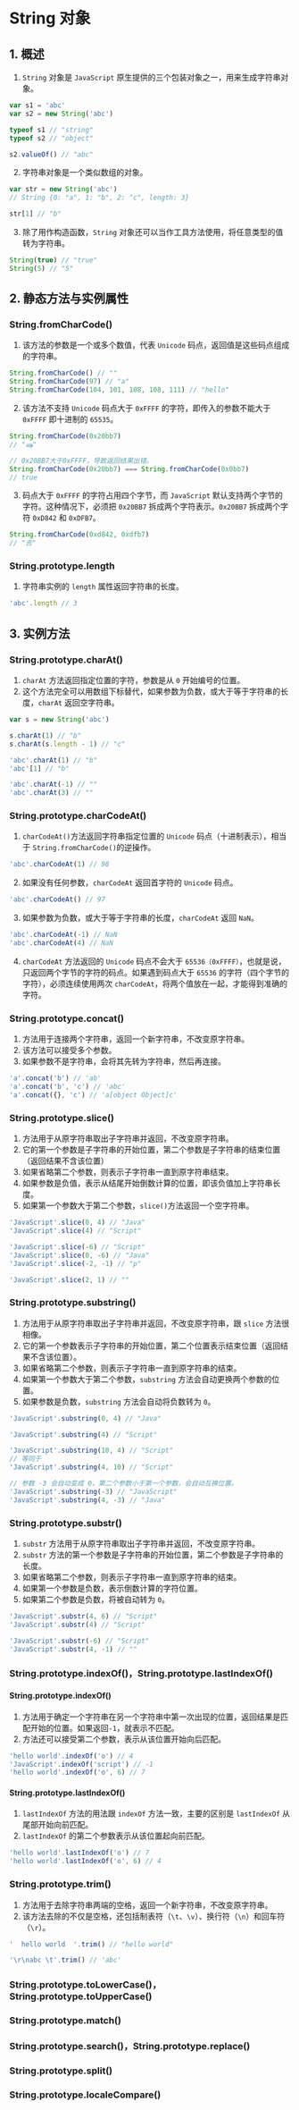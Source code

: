 # String 对象

## 1. 概述

1. `String` 对象是 `JavaScript` 原生提供的三个包装对象之一，用来生成字符串对象。

```js
var s1 = 'abc'
var s2 = new String('abc')

typeof s1 // "string"
typeof s2 // "object"

s2.valueOf() // "abc"
```

2. 字符串对象是一个类似数组的对象。

```js
var str = new String('abc')
// String {0: "a", 1: "b", 2: "c", length: 3}

str[1] // "b"
```

3. 除了用作构造函数，`String` 对象还可以当作工具方法使用，将任意类型的值转为字符串。

```js
String(true) // "true"
String(5) // "5"
```

## 2. 静态方法与实例属性

### String.fromCharCode()

1. 该方法的参数是一个或多个数值，代表 `Unicode` 码点，返回值是这些码点组成的字符串。

```js
String.fromCharCode() // ""
String.fromCharCode(97) // "a"
String.fromCharCode(104, 101, 108, 108, 111) // "hello"
```

2. 该方法不支持 `Unicode` 码点大于 `0xFFFF` 的字符，即传入的参数不能大于 `0xFFFF` 即十进制的 `65535`。

```js
String.fromCharCode(0x20bb7)
// "ஷ"

// 0x20BB7大于0xFFFF，导致返回结果出错。
String.fromCharCode(0x20bb7) === String.fromCharCode(0x0bb7)
// true
```

3. 码点大于 `0xFFFF` 的字符占用四个字节，而 `JavaScript` 默认支持两个字节的字符。这种情况下，必须把 `0x20BB7` 拆成两个字符表示。`0x20BB7` 拆成两个字符 `0xD842` 和 `0xDFB7`。

```js
String.fromCharCode(0xd842, 0xdfb7)
// "𠮷"
```

### String.prototype.length

1. 字符串实例的 `length` 属性返回字符串的长度。

```js
'abc'.length // 3
```

## 3. 实例方法

### String.prototype.charAt()

1. `charAt` 方法返回指定位置的字符，参数是从 `0` 开始编号的位置。
2. 这个方法完全可以用数组下标替代，如果参数为负数，或大于等于字符串的长度，`charAt` 返回空字符串。

```js
var s = new String('abc')

s.charAt(1) // "b"
s.charAt(s.length - 1) // "c"

'abc'.charAt(1) // "b"
'abc'[1] // "b"

'abc'.charAt(-1) // ""
'abc'.charAt(3) // ""
```

### String.prototype.charCodeAt()

1. `charCodeAt()`方法返回字符串指定位置的 `Unicode` 码点（十进制表示），相当于 `String.fromCharCode()`的逆操作。

```js
'abc'.charCodeAt(1) // 98
```

2. 如果没有任何参数，`charCodeAt` 返回首字符的 `Unicode` 码点。

```js
'abc'.charCodeAt() // 97
```

3. 如果参数为负数，或大于等于字符串的长度，`charCodeAt` 返回 `NaN`。

```js
'abc'.charCodeAt(-1) // NaN
'abc'.charCodeAt(4) // NaN
```

4. `charCodeAt` 方法返回的 `Unicode` 码点不会大于 `65536（0xFFFF）`，也就是说，只返回两个字节的字符的码点。如果遇到码点大于 `65536` 的字符（四个字节的字符），必须连续使用两次 `charCodeAt`，将两个值放在一起，才能得到准确的字符。

### String.prototype.concat()

1. 方法用于连接两个字符串，返回一个新字符串，不改变原字符串。
2. 该方法可以接受多个参数。
3. 如果参数不是字符串，会将其先转为字符串，然后再连接。

```js
'a'.concat('b') // 'ab'
'a'.concat('b', 'c') // 'abc'
'a'.concat({}, 'c') // 'a[object Object]c'
```

### String.prototype.slice()

1. 方法用于从原字符串取出子字符串并返回，不改变原字符串。
2. 它的第一个参数是子字符串的开始位置，第二个参数是子字符串的结束位置（返回结果不含该位置）
3. 如果省略第二个参数，则表示子字符串一直到原字符串结束。
4. 如果参数是负值，表示从结尾开始倒数计算的位置，即该负值加上字符串长度。
5. 如果第一个参数大于第二个参数，`slice()`方法返回一个空字符串。

```js
'JavaScript'.slice(0, 4) // "Java"
'JavaScript'.slice(4) // "Script"

'JavaScript'.slice(-6) // "Script"
'JavaScript'.slice(0, -6) // "Java"
'JavaScript'.slice(-2, -1) // "p"

'JavaScript'.slice(2, 1) // ""
```

### String.prototype.substring()

1. 方法用于从原字符串取出子字符串并返回，不改变原字符串，跟 `slice` 方法很相像。
2. 它的第一个参数表示子字符串的开始位置，第二个位置表示结束位置（返回结果不含该位置）。
3. 如果省略第二个参数，则表示子字符串一直到原字符串的结束。
4. 如果第一个参数大于第二个参数，`substring` 方法会自动更换两个参数的位置。
5. 如果参数是负数，`substring` 方法会自动将负数转为 `0`。

```js
'JavaScript'.substring(0, 4) // "Java"

'JavaScript'.substring(4) // "Script"

'JavaScript'.substring(10, 4) // "Script"
// 等同于
'JavaScript'.substring(4, 10) // "Script"

// 参数 -3 会自动变成 0，第二个参数小于第一个参数，会自动互换位置。
'JavaScript'.substring(-3) // "JavaScript"
'JavaScript'.substring(4, -3) // "Java"
```

### String.prototype.substr()

1. `substr` 方法用于从原字符串取出子字符串并返回，不改变原字符串。
2. `substr` 方法的第一个参数是子字符串的开始位置，第二个参数是子字符串的长度。
3. 如果省略第二个参数，则表示子字符串一直到原字符串的结束。
4. 如果第一个参数是负数，表示倒数计算的字符位置。
5. 如果第二个参数是负数，将被自动转为 `0`。

```js
'JavaScript'.substr(4, 6) // "Script"
'JavaScript'.substr(4) // "Script"

'JavaScript'.substr(-6) // "Script"
'JavaScript'.substr(4, -1) // ""
```

### String.prototype.indexOf()，String.prototype.lastIndexOf()

#### String.prototype.indexOf()

1. 方法用于确定一个字符串在另一个字符串中第一次出现的位置，返回结果是匹配开始的位置。如果返回`-1`，就表示不匹配。
2. 方法还可以接受第二个参数，表示从该位置开始向后匹配。

```js
'hello world'.indexOf('o') // 4
'JavaScript'.indexOf('script') // -1
'hello world'.indexOf('o', 6) // 7
```

#### String.prototype.lastIndexOf()

1. `lastIndexOf` 方法的用法跟 `indexOf` 方法一致，主要的区别是 `lastIndexOf` 从尾部开始向前匹配。
2. `lastIndexOf` 的第二个参数表示从该位置起向前匹配。

```js
'hello world'.lastIndexOf('o') // 7
'hello world'.lastIndexOf('o', 6) // 4
```

### String.prototype.trim()

1. 方法用于去除字符串两端的空格，返回一个新字符串，不改变原字符串。
2. 该方法去除的不仅是空格，还包括制表符（`\t`、`\v`）、换行符（`\n`）和回车符（`\r`）。

```js
'  hello world  '.trim() // "hello world"

'\r\nabc \t'.trim() // 'abc'
```

### String.prototype.toLowerCase()，String.prototype.toUpperCase()

### String.prototype.match()

### String.prototype.search()，String.prototype.replace()

### String.prototype.split()

### String.prototype.localeCompare()
